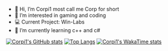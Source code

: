 - 👋 Hi, I’m Corpi1 most call me Corp for short
- 👀 I’m interested in gaming and coding
- 💻 Current Project: Win-Labs
- 🌱 I’m currently learning c++ and c#


[![Corpi1's GitHub stats](https://github-readme-stats.vercel.app/api?username=Corp-i1&show_icons=true&theme=radical)](https://github.com/anuraghazra/github-readme-stats) [![Top Langs](https://github-readme-stats.vercel.app/api/top-langs/?username=Corp-i1&show_icons=true&theme=radical)](https://github.com/anuraghazra/github-readme-stats) [![Corpi1's WakaTime stats](https://github-readme-stats.vercel.app/api/wakatime?username=Corp-i1&theme=radical)](https://github.com/anuraghazra/github-readme-stats)
